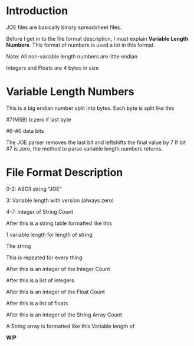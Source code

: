 # Introduction
JOE files are basically binary spreadsheet files.

Before I get in to the file format description, I must explain **Variable Length Numbers**.
This format of numbers is used a lot in this format.

Note: All non-variable length numbers are little endian

Integers and Floats are 4 bytes in size
# Variable Length Numbers
This is a big endian number split into bytes.
Each byte is split like this

#7(MSB) b:zero if last byte

#6-#0 data bits

The JOE parser removes the last bit and leftshifts the final value by 7
If bit #7 is zero, the method to parse variable length numbers returns.

# File Format Description
0-2: ASCII string "JOE"

3: Variable length with version (always zero)

4-7: Integer of String Count

After this is a string table formatted like this

1 variable length for length of string

The string

This is repeated for every thing

After this is an integer of the Integer Count

After this is a list of integers

After this is an integer of the Float Count

After this is a list of floats

After this is an integer of the String Array Count

A String array is formatted like this
Variable length of 

**WIP**